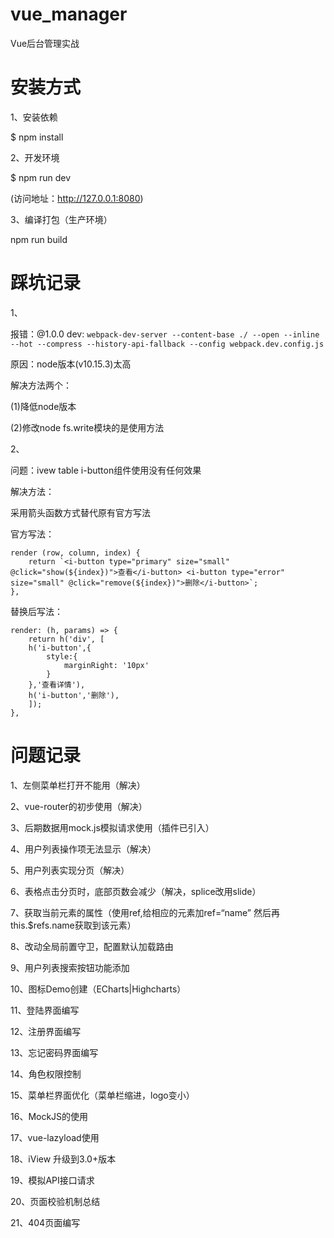 # vue_manager
Vue后台管理实战

# 安装方式
1、安装依赖

$ npm install

2、开发环境

$ npm run dev

(访问地址：http://127.0.0.1:8080)

3、编译打包（生产环境）

npm run build

# 踩坑记录
1、

报错：@1.0.0 dev: `webpack-dev-server --content-base ./ --open --inline --hot --compress --history-api-fallback --config webpack.dev.config.js`

原因：node版本(v10.15.3)太高

解决方法两个：

(1)降低node版本

(2)修改node fs.write模块的是使用方法

2、

问题：ivew table i-button组件使用没有任何效果

解决方法：

采用箭头函数方式替代原有官方写法

官方写法：

````
render (row, column, index) {
    return `<i-button type="primary" size="small" @click="show(${index})">查看</i-button> <i-button type="error" size="small" @click="remove(${index})">删除</i-button>`;
},
````

替换后写法：

````
render: (h, params) => {
    return h('div', [
    h('i-button',{
        style:{
            marginRight: '10px'
        }
    },'查看详情'),
    h('i-button','删除'),
    ]);
},
````

# 问题记录
1、左侧菜单栏打开不能用（解决）

2、vue-router的初步使用（解决）

3、后期数据用mock.js模拟请求使用（插件已引入）

4、用户列表操作项无法显示（解决）

5、用户列表实现分页（解决）

6、表格点击分页时，底部页数会减少（解决，splice改用slide）

7、获取当前元素的属性（使用ref,给相应的元素加ref=“name” 然后再this.$refs.name获取到该元素）

8、改动全局前置守卫，配置默认加载路由

9、用户列表搜索按钮功能添加

10、图标Demo创建（ECharts|Highcharts）

11、登陆界面编写

12、注册界面编写

13、忘记密码界面编写

14、角色权限控制

15、菜单栏界面优化（菜单栏缩进，logo变小）

16、MockJS的使用

17、vue-lazyload使用

18、iView 升级到3.0+版本

19、模拟API接口请求

20、页面校验机制总结

21、404页面编写
